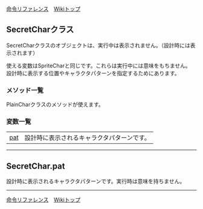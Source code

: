 
[命令リファレンス](./reference)&emsp;[Wikiトップ](./)

<title>命令リファレンス - SecretChar</title>

## SecretCharクラス
SecretCharクラスのオブジェクトは、実行中は表示されません。（設計時には表示されます）

使える変数はSpriteCharと同じです。これらは実行中には意味をもちません。 設計時に表示する位置やキャラクタパターンを指定するためにあります。

### メソッド一覧

PlainCharクラスのメソッドが使えます。

### 変数一覧

|||
|-|-|
|[pat](#serectcharpat)|設計時に表示されるキャラクタパターンです。|

***

## SecretChar.pat

設計時に表示されるキャラクタパターンです。実行時は意味を持ちません。

***

[命令リファレンス](./reference)&emsp;[Wikiトップ](./)

